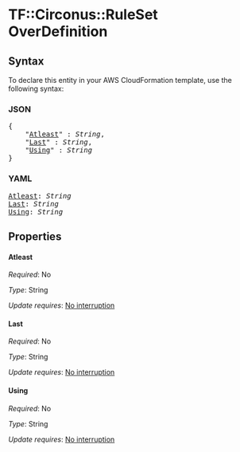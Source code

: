 # TF::Circonus::RuleSet OverDefinition

## Syntax

To declare this entity in your AWS CloudFormation template, use the following syntax:

### JSON

<pre>
{
    "<a href="#atleast" title="Atleast">Atleast</a>" : <i>String</i>,
    "<a href="#last" title="Last">Last</a>" : <i>String</i>,
    "<a href="#using" title="Using">Using</a>" : <i>String</i>
}
</pre>

### YAML

<pre>
<a href="#atleast" title="Atleast">Atleast</a>: <i>String</i>
<a href="#last" title="Last">Last</a>: <i>String</i>
<a href="#using" title="Using">Using</a>: <i>String</i>
</pre>

## Properties

#### Atleast

_Required_: No

_Type_: String

_Update requires_: [No interruption](https://docs.aws.amazon.com/AWSCloudFormation/latest/UserGuide/using-cfn-updating-stacks-update-behaviors.html#update-no-interrupt)

#### Last

_Required_: No

_Type_: String

_Update requires_: [No interruption](https://docs.aws.amazon.com/AWSCloudFormation/latest/UserGuide/using-cfn-updating-stacks-update-behaviors.html#update-no-interrupt)

#### Using

_Required_: No

_Type_: String

_Update requires_: [No interruption](https://docs.aws.amazon.com/AWSCloudFormation/latest/UserGuide/using-cfn-updating-stacks-update-behaviors.html#update-no-interrupt)

